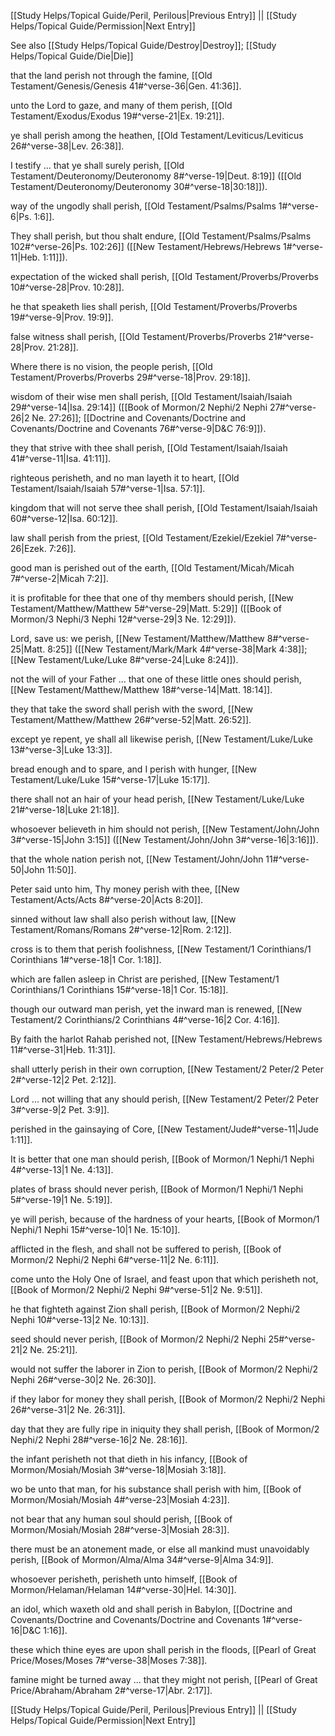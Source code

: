 [[Study Helps/Topical Guide/Peril, Perilous|Previous Entry]]  ||  [[Study Helps/Topical Guide/Permission|Next Entry]]

 See also [[Study Helps/Topical Guide/Destroy|Destroy]]; [[Study Helps/Topical Guide/Die|Die]]

 that the land perish not through the famine, [[Old Testament/Genesis/Genesis 41#^verse-36|Gen. 41:36]].

 unto the Lord to gaze, and many of them perish, [[Old Testament/Exodus/Exodus 19#^verse-21|Ex. 19:21]].

 ye shall perish among the heathen, [[Old Testament/Leviticus/Leviticus 26#^verse-38|Lev. 26:38]].

 I testify ... that ye shall surely perish, [[Old Testament/Deuteronomy/Deuteronomy 8#^verse-19|Deut. 8:19]] ([[Old Testament/Deuteronomy/Deuteronomy 30#^verse-18|30:18]]).

 way of the ungodly shall perish, [[Old Testament/Psalms/Psalms 1#^verse-6|Ps. 1:6]].

 They shall perish, but thou shalt endure, [[Old Testament/Psalms/Psalms 102#^verse-26|Ps. 102:26]] ([[New Testament/Hebrews/Hebrews 1#^verse-11|Heb. 1:11]]).

 expectation of the wicked shall perish, [[Old Testament/Proverbs/Proverbs 10#^verse-28|Prov. 10:28]].

 he that speaketh lies shall perish, [[Old Testament/Proverbs/Proverbs 19#^verse-9|Prov. 19:9]].

 false witness shall perish, [[Old Testament/Proverbs/Proverbs 21#^verse-28|Prov. 21:28]].

 Where there is no vision, the people perish, [[Old Testament/Proverbs/Proverbs 29#^verse-18|Prov. 29:18]].

 wisdom of their wise men shall perish, [[Old Testament/Isaiah/Isaiah 29#^verse-14|Isa. 29:14]] ([[Book of Mormon/2 Nephi/2 Nephi 27#^verse-26|2 Ne. 27:26]]; [[Doctrine and Covenants/Doctrine and Covenants/Doctrine and Covenants 76#^verse-9|D&C 76:9]]).

 they that strive with thee shall perish, [[Old Testament/Isaiah/Isaiah 41#^verse-11|Isa. 41:11]].

 righteous perisheth, and no man layeth it to heart, [[Old Testament/Isaiah/Isaiah 57#^verse-1|Isa. 57:1]].

 kingdom that will not serve thee shall perish, [[Old Testament/Isaiah/Isaiah 60#^verse-12|Isa. 60:12]].

 law shall perish from the priest, [[Old Testament/Ezekiel/Ezekiel 7#^verse-26|Ezek. 7:26]].

 good man is perished out of the earth, [[Old Testament/Micah/Micah 7#^verse-2|Micah 7:2]].

 it is profitable for thee that one of thy members should perish, [[New Testament/Matthew/Matthew 5#^verse-29|Matt. 5:29]] ([[Book of Mormon/3 Nephi/3 Nephi 12#^verse-29|3 Ne. 12:29]]).

 Lord, save us: we perish, [[New Testament/Matthew/Matthew 8#^verse-25|Matt. 8:25]] ([[New Testament/Mark/Mark 4#^verse-38|Mark 4:38]]; [[New Testament/Luke/Luke 8#^verse-24|Luke 8:24]]).

 not the will of your Father ... that one of these little ones should perish, [[New Testament/Matthew/Matthew 18#^verse-14|Matt. 18:14]].

 they that take the sword shall perish with the sword, [[New Testament/Matthew/Matthew 26#^verse-52|Matt. 26:52]].

 except ye repent, ye shall all likewise perish, [[New Testament/Luke/Luke 13#^verse-3|Luke 13:3]].

 bread enough and to spare, and I perish with hunger, [[New Testament/Luke/Luke 15#^verse-17|Luke 15:17]].

 there shall not an hair of your head perish, [[New Testament/Luke/Luke 21#^verse-18|Luke 21:18]].

 whosoever believeth in him should not perish, [[New Testament/John/John 3#^verse-15|John 3:15]] ([[New Testament/John/John 3#^verse-16|3:16]]).

 that the whole nation perish not, [[New Testament/John/John 11#^verse-50|John 11:50]].

 Peter said unto him, Thy money perish with thee, [[New Testament/Acts/Acts 8#^verse-20|Acts 8:20]].

 sinned without law shall also perish without law, [[New Testament/Romans/Romans 2#^verse-12|Rom. 2:12]].

 cross is to them that perish foolishness, [[New Testament/1 Corinthians/1 Corinthians 1#^verse-18|1 Cor. 1:18]].

 which are fallen asleep in Christ are perished, [[New Testament/1 Corinthians/1 Corinthians 15#^verse-18|1 Cor. 15:18]].

 though our outward man perish, yet the inward man is renewed, [[New Testament/2 Corinthians/2 Corinthians 4#^verse-16|2 Cor. 4:16]].

 By faith the harlot Rahab perished not, [[New Testament/Hebrews/Hebrews 11#^verse-31|Heb. 11:31]].

 shall utterly perish in their own corruption, [[New Testament/2 Peter/2 Peter 2#^verse-12|2 Pet. 2:12]].

 Lord ... not willing that any should perish, [[New Testament/2 Peter/2 Peter 3#^verse-9|2 Pet. 3:9]].

 perished in the gainsaying of Core, [[New Testament/Jude#^verse-11|Jude 1:11]].

 It is better that one man should perish, [[Book of Mormon/1 Nephi/1 Nephi 4#^verse-13|1 Ne. 4:13]].

 plates of brass should never perish, [[Book of Mormon/1 Nephi/1 Nephi 5#^verse-19|1 Ne. 5:19]].

 ye will perish, because of the hardness of your hearts, [[Book of Mormon/1 Nephi/1 Nephi 15#^verse-10|1 Ne. 15:10]].

 afflicted in the flesh, and shall not be suffered to perish, [[Book of Mormon/2 Nephi/2 Nephi 6#^verse-11|2 Ne. 6:11]].

 come unto the Holy One of Israel, and feast upon that which perisheth not, [[Book of Mormon/2 Nephi/2 Nephi 9#^verse-51|2 Ne. 9:51]].

 he that fighteth against Zion shall perish, [[Book of Mormon/2 Nephi/2 Nephi 10#^verse-13|2 Ne. 10:13]].

 seed should never perish, [[Book of Mormon/2 Nephi/2 Nephi 25#^verse-21|2 Ne. 25:21]].

 would not suffer the laborer in Zion to perish, [[Book of Mormon/2 Nephi/2 Nephi 26#^verse-30|2 Ne. 26:30]].

 if they labor for money they shall perish, [[Book of Mormon/2 Nephi/2 Nephi 26#^verse-31|2 Ne. 26:31]].

 day that they are fully ripe in iniquity they shall perish, [[Book of Mormon/2 Nephi/2 Nephi 28#^verse-16|2 Ne. 28:16]].

 the infant perisheth not that dieth in his infancy, [[Book of Mormon/Mosiah/Mosiah 3#^verse-18|Mosiah 3:18]].

 wo be unto that man, for his substance shall perish with him, [[Book of Mormon/Mosiah/Mosiah 4#^verse-23|Mosiah 4:23]].

 not bear that any human soul should perish, [[Book of Mormon/Mosiah/Mosiah 28#^verse-3|Mosiah 28:3]].

 there must be an atonement made, or else all mankind must unavoidably perish, [[Book of Mormon/Alma/Alma 34#^verse-9|Alma 34:9]].

 whosoever perisheth, perisheth unto himself, [[Book of Mormon/Helaman/Helaman 14#^verse-30|Hel. 14:30]].

 an idol, which waxeth old and shall perish in Babylon, [[Doctrine and Covenants/Doctrine and Covenants/Doctrine and Covenants 1#^verse-16|D&C 1:16]].

 these which thine eyes are upon shall perish in the floods, [[Pearl of Great Price/Moses/Moses 7#^verse-38|Moses 7:38]].

 famine might be turned away ... that they might not perish, [[Pearl of Great Price/Abraham/Abraham 2#^verse-17|Abr. 2:17]].

[[Study Helps/Topical Guide/Peril, Perilous|Previous Entry]]  ||  [[Study Helps/Topical Guide/Permission|Next Entry]]